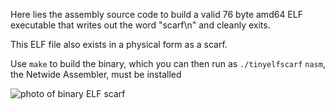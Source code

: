 Here lies the assembly source code to build a valid 76 byte amd64 ELF executable
that writes out the word "scarf\n" and cleanly exits.

This ELF file also exists in a physical form as a scarf.

Use `make` to build the binary, which you can then run as
`./tinyelfscarf` `nasm`, the Netwide Assembler, must be installed

![photo of binary ELF scarf](https://github.com/bx/tinyelfscarf/scarf.jpg?raw=true)

